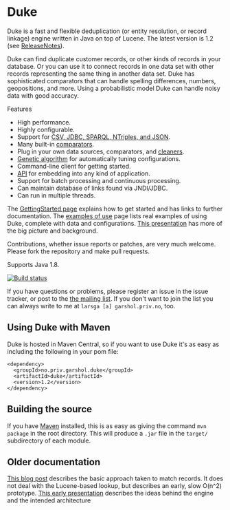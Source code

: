 # Duke

Duke is a fast and flexible deduplication (or entity resolution, or
record linkage) engine written in Java on top of Lucene.  The latest
version is 1.2 (see [ReleaseNotes](https://github.com/jdevoo/Duke/wiki/ReleaseNotes)).

Duke can find duplicate customer records, or other kinds of records in
your database. Or you can use it to connect records in one data set
with other records representing the same thing in another data set.
Duke has sophisticated comparators that can handle spelling
differences, numbers, geopositions, and more. Using a probabilistic
model Duke can handle noisy data with good accuracy.

Features

  * High performance.
  * Highly configurable.
  * Support for [CSV, JDBC, SPARQL, NTriples, and JSON](https://github.com/jdevoo/Duke/wiki/DataSources).
  * Many built-in [comparators](https://github.com/jdevoo/Duke/wiki/Comparator).
  * Plug in your own data sources, comparators, and [cleaners](https://github.com/jdevoo/Duke/wiki/Cleaner).
  * [Genetic algorithm](https://github.com/jdevoo/Duke/wiki/GeneticAlgorithm) for automatically tuning configurations.
  * Command-line client for getting started.
  * [API](https://github.com/jdevoo/Duke/wiki/UsingTheAPI) for embedding into any kind of application.
  * Support for batch processing and continuous processing.
  * Can maintain database of links found via JNDI/JDBC.
  * Can run in multiple threads.

The [GettingStarted page](https://github.com/jdevoo/Duke/wiki/GettingStarted) explains how to get started and has links to
further documentation. The [examples of use](https://github.com/jdevoo/Duke/wiki/ExamplesOfUse) page
lists real examples of using Duke, complete with data and
configurations. [This
presentation](http://www.slideshare.net/larsga/linking-data-without-common-identifiers)
has more of the big picture and background.

Contributions, whether issue reports or patches, are very much
welcome.  Please fork the repository and make pull requests.

Supports Java 1.8.

[![Build status](https://travis-ci.org/jdevoo/Duke.png?branch=master)](https://travis-ci.org/jdevoo/Duke)

If you have questions or problems, please register an issue in the
issue tracker, or post to the [the mailing
list](http://groups.google.com/group/duke-dedup). If you don't want to
join the list you can always write to me at `larsga [a]
garshol.priv.no`, too.

## Using Duke with Maven

Duke is hosted in Maven Central, so if you want to use Duke it's as
easy as including the following in your pom file:

```
<dependency>
  <groupId>no.priv.garshol.duke</groupId>
  <artifactId>duke</artifactId>
  <version>1.2</version>
</dependency>
```

## Building the source

If you have [Maven](https://maven.apache.org/) installed, this is as
easy as giving the command `mvn package` in the root directory. This
will produce a `.jar` file in the `target/` subdirectory of each
module.

## Older documentation

[This blog post](http://www.garshol.priv.no/blog/217.html) describes
the basic approach taken to match records. It does not deal with the
Lucene-based lookup, but describes an early, slow O(n^2)
prototype. [This early
presentation](http://www.slideshare.net/larsga/deduplication)
describes the ideas behind the engine and the intended architecture
